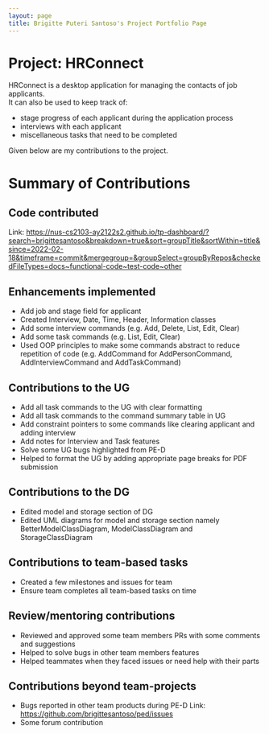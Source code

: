 ```yaml
---
layout: page
title: Brigitte Puteri Santoso's Project Portfolio Page
---
```


# Project: HRConnect

HRConnect is a desktop application for managing the contacts of job applicants. <br>
It can also be used to keep track of: <br>
* stage progress of each applicant during the application process
* interviews with each applicant
* miscellaneous tasks that need to be completed

Given below are my contributions to the project.

# Summary of Contributions
## Code contributed

Link: <a href="https://nus-cs2103-ay2122s2.github.io/tp-dashboard/?search=brigittesantoso&breakdown=true&sort=groupTitle&sortWithin=title&since=2022-02-18&timeframe=commit&mergegroup=&groupSelect=groupByRepos&checkedFileTypes=docs~functional-code~test-code~other">https://nus-cs2103-ay2122s2.github.io/tp-dashboard/?search=brigittesantoso&breakdown=true&sort=groupTitle&sortWithin=title&since=2022-02-18&timeframe=commit&mergegroup=&groupSelect=groupByRepos&checkedFileTypes=docs~functional-code~test-code~other</a>

## Enhancements implemented

- Add job and stage field for applicant
- Created Interview, Date, Time, Header, Information classes
- Add some interview commands (e.g. Add, Delete, List, Edit, Clear)
- Add some task commands (e.g. List, Edit, Clear)
- Used OOP principles to make some commands abstract to reduce repetition of code (e.g. AddCommand for AddPersonCommand, AddInterviewCommand and AddTaskCommand)

## Contributions to the UG

- Add all task commands to the UG with clear formatting
- Add all task commands to the command summary table in UG
- Add constraint pointers to some commands like clearing applicant and adding interview
- Add notes for Interview and Task features
- Solve some UG bugs highlighted from PE-D
- Helped to format the UG by adding appropriate page breaks for PDF submission

## Contributions to the DG

- Edited model and storage section of DG
- Edited UML diagrams for model and storage section namely BetterModelClassDiagram, ModelClassDiagram and StorageClassDiagram

## Contributions to team-based tasks

- Created a few milestones and issues for team
- Ensure team completes all team-based tasks on time

## Review/mentoring contributions

- Reviewed and approved some team members PRs with some comments and suggestions
- Helped to solve bugs in other team members features
- Helped teammates when they faced issues or need help with their parts

## Contributions beyond team-projects

- Bugs reported in other team products during PE-D 
Link: <a href="https://github.com/brigittesantoso/ped/issues">https://github.com/brigittesantoso/ped/issues</a>
- Some forum contribution
